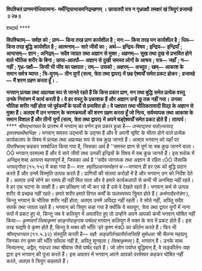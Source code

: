 **विपश्चितं प्राणमनोधियात्मना-** **मर्थेन्द्रियाभासमनिद्रमव्रणम् ।** **छायातपौ यत्र न गृध्रपक्षौ** **तमक्षरं खं त्रियुगं व्रजामहे ॥ २७॥** 

शब्दार्थ **** 

**विपश्चितम्—** **सर्वज्ञ को** **; प्राण—** **किस तरह प्राण कार्यशील है** **; मन:—** **किस तरह मन कार्यशील है** **; धिय—** **किस तरह बुद्धि** **कार्यशील है** **; आत्मनाम्—** **सारे जीवों का** **; अर्थ—** **इन्द्रिय-विषय** **; इन्द्रिय—** **इन्द्रियाँ** **; आभासम्—** **ज्ञान** **; अनिद्रम्—** **सदैव जाग्रत** **तथा अज्ञान से मुक्त** **; अव्रणम्—** **सुख तथा दुख से प्रभावित होने वाले भौतिक शरीर के बिना** **; छाया-आतपौ—** **अज्ञान से दुखी** **समस्त लोगों के आश्रय** **; यत्र—** **जहाँ** **; न—** **नहीं** **; गृध्र-पक्षौ—** **किसी भी जीव का पक्षपात** **; तम्—** **उसको** **; अक्षरम्—** **अच्युत** **;** **खम्—** **आकाश के समान सर्वत्र व्याप्त** **; त्रि-युगम्—** **तीन युगों (सत्य, त्रेता तथा द्वापर) में छह ऐश्वर्यों समेत प्रकट होकर** **;** **व्रजामहे—** **मैं शरण ग्रहण करता हूँ।** **.** 

**भगवान् प्रत्यक्ष तथा अप्रत्यक्ष रूप से जानते रहते हैं कि किस प्रकार प्राण, मन तथा बुद्धि** **समेत प्रत्येक वस्तु उनके नियंत्रण में कार्य करती है। वे हर वस्तु के प्रकाशक हैं और अज्ञान उन्हें** **छू तक नहीं गया। उनका भौतिक शरीर नहीं होता जो पूर्वकर्मों के फलों से प्रभावित हो। वे** **पक्षपात तथा भौतिकतावादी विद्या के अज्ञान से मुक्त हैं। अतएव मैं उन भगवान् के चरणकमलों** **की शरण ग्रहण करता हूँ जो नित्य, सर्वव्यापक तथा आकाश के समान विशाल हैं और तीनों** **युगों (सत्य, त्रेता तथा द्वापर) में अपने षड्ऐश्वर्यों समेत प्रकट होते हैं।** **तात्पर्य :** **** *श्रीमद्भागवत* के प्रारश्भ में भगवान् का वर्णन इस प्रकार हुआ है— *जन्माद्यस्य* *यतोऽन्वयाद् इतरश्चार्थेष्वभिज्ञ:।* भगवान् समस्त उद्भावों के उद्गम हैं और वे अपनी सृष्टि के भीतर होने वाले प्रत्येक कार्यकलाप के विषय में प्रत्यक्ष तथा अप्रत्यक्ष रूप से सब कुछ जानते हैं। अतएव भगवान् को यहाँ पर *विपश्चितम्* कहकर सश्बोधित किया गया है, जिसका अर्थ है ''समस्त ज्ञान से पूर्ण या सब कुछ जानने वाला।ÓÓ भगवान् परमात्मा हैं और वे सारे जीवों तथा उनकी इन्द्रियों के विषय में सब कुछ जानते हैं। इस श्लोक में *अनिद्रम्* शब्द अत्यन्त महत्त्वपूर्ण है, जिसका अर्थ है ''सदैव जागरूक तथा अज्ञान से रहित।ÓÓ जैसाकि *भगवद्गीता* (१५.१५) में कहा गया है— *मत्त: स्मृतिज्र्ञानमपोहनं च* —भगवान् ही हर एक को बुद्धि प्रदान करते हैं और उनमें विस्मृति उत्पन्न करते हैं। प्राणियों की संलया करोड़ों में है और भगवान् उन को निर्देश देते हैं। अतएव उन्हें सोने का समय ही नहीं मिल पाता और वे हमारे कार्यकलापों से कभी भी अनभिज्ञ नहीं रहते। वे हर एक घटना के साक्षी हैं। हम प्रतिक्षण जो भी कर रहे हैं उसे वे देखते रहते हैं। भगवान् कर्म से उत्पन्न शरीर से प्रच्छन्न नहीं रहते। हमारे शरीर हमारे विगत कर्मों के फलस्वरूप निॢमत होते हैं ( *कर्मणादैवनेत्रेण* ), किन्तु भगवान् के भौतिक शरीर नहीं होता; अतएव उनमें अविद्या नहीं रहती। वे सोते नहीं, अपितु सदैव सतर्क तथा जाग्रत रहते हैं। भगवान् को त्रियुग कहा गया है क्योंकि वे सतयुग, त्रेता तथा द्वापर युगों में नाना रूपों में प्रकट हुए थे, किन्तु जब वे कलियुग में अवतरित हुए तो उन्होंने अपने आपको कभी भगवान् घोषित नहीं किया— *कृष्णवर्णं त्विषाकृष्णं साङ्गोपाङ्गाष पार्षदम्* भगवान् कलियुग में भक्त के रूप में प्रकट होते हैं। इस तरह यद्यपि वे कृष्ण होते हैं, किन्तु वे भक्त की भाँति 'हरे कृष्ण मंत्रÓ का कीर्तन करते हैं। फिर भी *श्रीमद्भागवत* (११.५.३२) संस्तुति करती है— *यज्ञै: सङ्कीर्तनप्रायैर्यजन्तिहि सुमेधस:* श्री चैतन्य महाप्रभु जिनका रंग कृष्ण की भाँति साँवला नहीं है, अपितु सुनहला ( *त्विषाकृष्णम्* ) है, भगवान् हैं। उनके साथ नित्यानन्द, अद्वैत, गदाधर तथा श्रीवास जैसे पार्षद रहते हैं। जो लोग पर्याप्त बुद्धिमान् हैं, वे सङ्कीर्तन-यज्ञ द्वारा इन भगवान् की पूजा करते हैं। इस अवतार में भगवान् अपने आपको परमेश्वर कहकर घोषित नहीं करते, अतएव वे त्रियुग कहलाते हैं।  